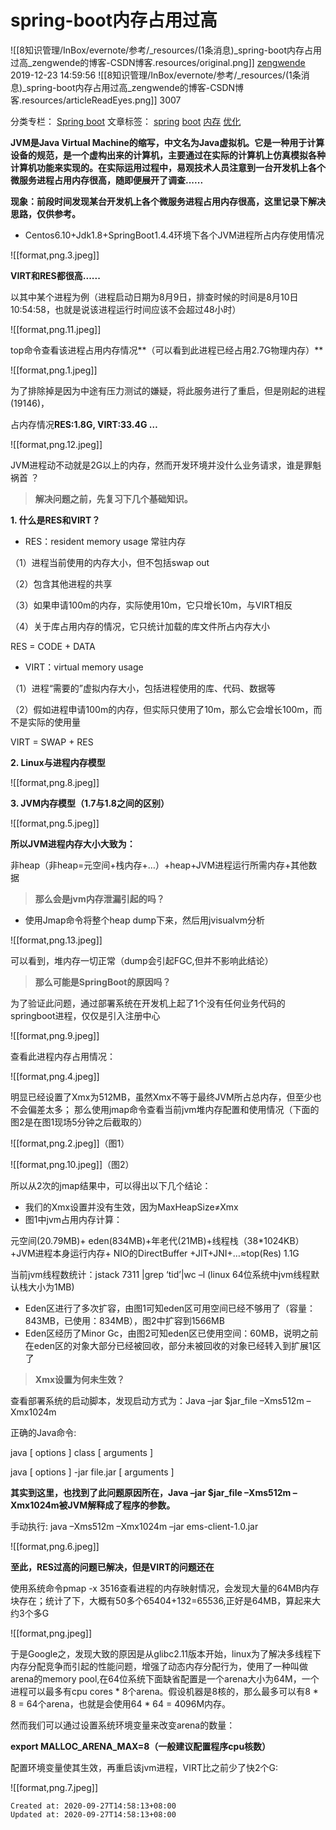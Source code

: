 
# spring-boot内存占用过高

![[8知识管理/InBox/evernote/参考/_resources/(1条消息)_spring-boot内存占用过高_zengwende的博客-CSDN博客.resources/original.png]]
[zengwende](https://me.csdn.net/zengwende) 2019-12-23 14:59:56 ![[8知识管理/InBox/evernote/参考/_resources/(1条消息)_spring-boot内存占用过高_zengwende的博客-CSDN博客.resources/articleReadEyes.png]] 3007  

		
分类专栏： [Spring boot](https://blog.csdn.net/zengwende/category_9069153.html) 文章标签： [spring](https://www.csdn.net/gather_22/MtTaEg0sMDg2NTAtYmxvZwO0O0OO0O0O.html) [boot](https://www.csdn.net/gather_2b/MtTaEg0sNDA2OTItYmxvZwO0O0OO0O0O.html) [内存](https://www.csdn.net/gather_27/MtTaEg0sNDk0NjQtYmxvZwO0O0OO0O0O.html) [优化](https://www.csdn.net/gather_29/MtTaEg0sNDA4MjYtYmxvZwO0O0OO0O0O.html)

**JVM是Java Virtual Machine的缩写，中文名为Java虚拟机。它是一种用于计算设备的规范，是一个虚构出来的计算机，主要通过在实际的计算机上仿真模拟各种计算机功能来实现的。在实际运用过程中，易观技术人员注意到一台开发机上各个微服务进程占用内存很高，随即便展开了调查......**

**现象：前段时间发现某台开发机上各个微服务进程占用内存很高，这里记录下解决思路，仅供参考。**

*   Centos6.10+Jdk1.8+SpringBoot1.4.4环境下各个JVM进程所占内存使用情况

![[format,png.3.jpeg]]

**VIRT和RES都很高......**

以其中某个进程为例（进程启动日期为8月9日，排查时候的时间是8月10日10:54:58，也就是说该进程运行时间应该不会超过48小时）

![[format,png.11.jpeg]]

top命令查看该进程占用内存情况**（可以看到此进程已经占用2.7G物理内存）**

![[format,png.1.jpeg]]

为了排除掉是因为中途有压力测试的嫌疑，将此服务进行了重启，但是刚起的进程(19146)，

占内存情况**RES:1.8G, VIRT:33.4G …**

![[format,png.12.jpeg]]

JVM进程动不动就是2G以上的内存，然而开发环境并没什么业务请求，谁是罪魁祸首 ？

> **解决问题之前，先复习下几个基础知识。**

**1\. 什么是RES和VIRT？**

*   RES：resident memory usage 常驻内存

（1）进程当前使用的内存大小，但不包括swap out

（2）包含其他进程的共享

（3）如果申请100m的内存，实际使用10m，它只增长10m，与VIRT相反

（4）关于库占用内存的情况，它只统计加载的库文件所占内存大小

RES = CODE + DATA

*   VIRT：virtual memory usage

（1）进程“需要的”虚拟内存大小，包括进程使用的库、代码、数据等

（2）假如进程申请100m的内存，但实际只使用了10m，那么它会增长100m，而不是实际的使用量

VIRT = SWAP + RES

**2\. Linux与进程内存模型**

![[format,png.8.jpeg]]

**3\. JVM内存模型（1.7与1.8之间的区别）**

![[format,png.5.jpeg]]

**所以JVM进程内存大小大致为：**

非heap（非heap=元空间+栈内存+…）+heap+JVM进程运行所需内存+其他数据

> **那么会是jvm内存泄漏引起的吗？**

*   使用Jmap命令将整个heap dump下来，然后用jvisualvm分析

![[format,png.13.jpeg]]

可以看到，堆内存一切正常（dump会引起FGC,但并不影响此结论）

> **那么可能是SpringBoot的原因吗？**

为了验证此问题，通过部署系统在开发机上起了1个没有任何业务代码的springboot进程，仅仅是引入注册中心

![[format,png.9.jpeg]]

查看此进程内存占用情况：

![[format,png.4.jpeg]]

明显已经设置了Xmx为512MB，虽然Xmx不等于最终JVM所占总内存，但至少也不会偏差太多； 那么使用jmap命令查看当前jvm堆内存配置和使用情况（下面的图2是在图1现场5分钟之后截取的）

![[format,png.2.jpeg]]（图1）

![[format,png.10.jpeg]]（图2）

所以从2次的jmap结果中，可以得出以下几个结论：

*   我们的Xmx设置并没有生效，因为MaxHeapSize≠Xmx
*   图1中jvm占用内存计算：

元空间(20.79MB)+ eden(834MB)+年老代(21MB)+线程栈（38\*1024KB）+JVM进程本身运行内存+ NIO的DirectBuffer +JIT+JNI+…≈top(Res) 1.1G

当前jvm线程数统计：jstack 7311 |grep ‘tid’|wc –l (linux 64位系统中jvm线程默认栈大小为1MB)

*   Eden区进行了多次扩容，由图1可知eden区可用空间已经不够用了（容量：843MB，已使用：834MB），图2中扩容到1566MB
*   Eden区经历了Minor Gc，由图2可知eden区已使用空间：60MB，说明之前在eden区的对象大部分已经被回收，部分未被回收的对象已经转入到扩展1区了

> **Xmx设置为何未生效？**

查看部署系统的启动脚本，发现启动方式为：Java –jar $jar\_file –Xms512m –Xmx1024m

正确的Java命令:

java \[ options \] class \[ arguments \]

java \[ options \] -jar file.jar \[ arguments \]

**其实到这里，也找到了此问题原因所在，Java –jar $jar\_file –Xms512m –Xmx1024m被JVM解释成了程序的参数。**

手动执行: java –Xms512m –Xmx1024m –jar ems-client-1.0.jar

![[format,png.6.jpeg]]

**至此，RES过高的问题已解决，但是VIRT的问题还在**

使用系统命令pmap -x 3516查看进程的内存映射情况，会发现大量的64MB内存块存在；统计了下，大概有50多个65404+132=65536,正好是64MB，算起来大约3个多G

![[format,png.jpeg]]

于是Google之，发现大致的原因是从glibc2.11版本开始，linux为了解决多线程下内存分配竞争而引起的性能问题，增强了动态内存分配行为，使用了一种叫做arena的memory pool,在64位系统下面缺省配置是一个arena大小为64M，一个进程可以最多有cpu cores \* 8个arena。假设机器是8核的，那么最多可以有8 \* 8 = 64个arena，也就是会使用64 \* 64 = 4096M内存。

然而我们可以通过设置系统环境变量来改变arena的数量：

**export MALLOC\_ARENA\_MAX=8（一般建议配置程序cpu核数）**

配置环境变量使其生效，再重启该jvm进程，VIRT比之前少了快2个G:

![[format,png.7.jpeg]]

    Created at: 2020-09-27T14:58:13+08:00
    Updated at: 2020-09-27T14:58:13+08:00

